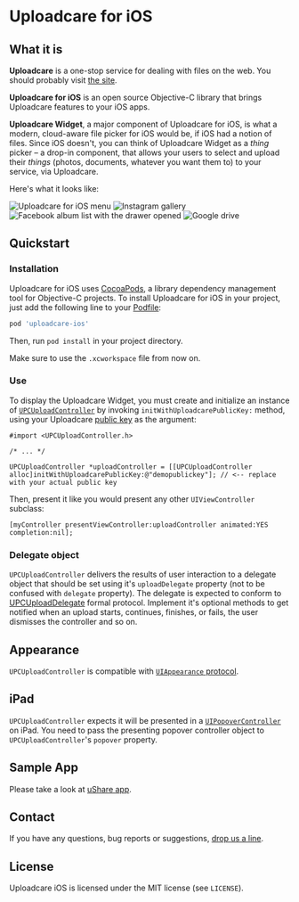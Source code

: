 # Uploadcare for iOS

## What it is

**Uploadcare** is a one-stop service for dealing with files on the web. You should probably visit [the site](http://uploadcare.com).

**Uploadcare for iOS** is an open source Objective-C library that brings Uploadcare features to your iOS apps.

**Uploadcare Widget**, a major component of Uploadcare for iOS, is what a modern, cloud-aware file picker for iOS would be, if iOS had a notion of files. Since iOS doesn't, you can think of Uploadcare Widget as a *thing* picker – a drop-in component, that allows your users to select and upload their *things* (photos, documents, whatever you want them to) to your service, via Uploadcare.

Here's what it looks like:

![Uploadcare for iOS menu](https://ucarecdn.com/dcc15365-1cb7-4428-876d-be39b7d2b480/-/stretch/off/-/resize/210x/) ![Instagram gallery](https://ucarecdn.com/a9ff39d2-1eed-4e23-8005-d39751070c28/-/stretch/off/-/resize/210x/) ![Facebook album list with the drawer opened](https://ucarecdn.com/16a8a1d7-d346-4201-a507-8dd484f53398/-/stretch/off/-/resize/210x/) ![Google drive](https://ucarecdn.com/33b4c383-b53c-450a-a1eb-c18fd84e6ef1/-/stretch/off/-/resize/210x/)

## Quickstart

### Installation

Uploadcare for iOS uses [CocoaPods](http://cocoapods.org), a library dependency management tool for Objective-C projects. To install Uploadcare for iOS in your project, just add the following line to your [Podfile](https://github.com/CocoaPods/CocoaPods/wiki/A-Podfile):

```ruby
pod 'uploadcare-ios'
```

Then, run `pod install` in your project directory.

Make sure to use the `.xcworkspace` file from now on.

### Use

To display the Uploadcare Widget, you must create and initialize an instance of [`UPCUploadController`](https://github.com/uploadcare/uploadcare-ios/blob/master/UploadcareWidget/UPCUploadController.h) by invoking `initWithUploadcarePublicKey:` method, using your Uploadcare [public key](https://uploadcare.com/accounts/settings/) as the argument:

```objc
#import <UPCUploadController.h>

/* ... */

UPCUploadController *uploadController = [[UPCUploadController alloc]initWithUploadcarePublicKey:@"demopublickey"]; // <-- replace with your actual public key
```

Then, present it like you would present any other `UIViewController` subclass:

```objc
[myController presentViewController:uploadController animated:YES completion:nil];
```

### Delegate object

`UPCUploadController` delivers the results of user interaction to a delegate object that should be set using it's `uploadDelegate` property (not to be confused with `delegate` property). The delegate is expected to conform to [UPCUploadDelegate](https://github.com/uploadcare/uploadcare-ios/blob/master/UploadcareWidget/UPCUploadDelegate.h) formal protocol. Implement it's optional methods to get notified when an upload starts, continues, finishes, or fails, the user dismisses the controller and so on.


## Appearance

`UPCUploadController` is compatible with [`UIAppearance` protocol](http://developer.apple.com/library/ios/#documentation/uikit/reference/UIAppearance_Protocol/Reference/Reference.html).

## iPad

`UPCUploadController` expects it will be presented in a [`UIPopoverController`](http://developer.apple.com/library/ios/#documentation/uikit/reference/UIPopoverController_class/Reference/Reference.html) on iPad. You need to pass the presenting popover controller object to `UPCUploadController`'s `popover` property.

## Sample App

Please take a look at [uShare app](https://github.com/uploadcare/uploadcare-ios/tree/master/Examples/ushare). 

## Contact

If you have any questions, bug reports or suggestions, [drop us a line](hello@uploadcare.com).

## License 

Uploadcare iOS is licensed under the MIT license (see `LICENSE`).
